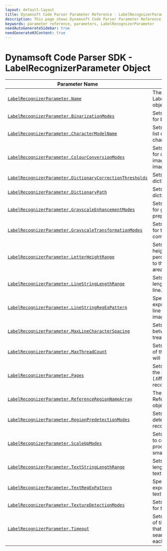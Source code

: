 ```yaml
---
layout: default-layout
title: Dynamsoft Code Parser Parameter Reference - LabelRecognizerParameter Object
description: This page shows Dynamsoft Code Parser Parameter Reference - LabelRecognizerParameter Object.
keywords: parameter reference, parameters, LabelRecognizerParameter
needAutoGenerateSidebar: true
needGenerateH3Content: true
---
```



# Dynamsoft Code Parser SDK - LabelRecognizerParameter Object

 | Parameter Name | Description |
 | -------------- | ----------- | 
 | [`LabelRecognizerParameter.Name`](parameter-control.md#name) | The name of the LabelRecognizerParameter object. |
 | [`LabelRecognizerParameter.BinarizationModes`](binarization-modes.md#binarizationmodes) | 	Sets the mode and priority for binarization. |
 | [`LabelRecognizerParameter.CharacterModelName`](parameter-control.md#charactermodelname) | Sets the name of a white list of recognizable characters. |
| [`LabelRecognizerParameter.ColourConversionModes`](colour-conversion-modes.md#colourconversionmodes) | Sets the mode and priority for converting a colour image to a grayscale image. |
 | [`LabelRecognizerParameter.DictionaryCorrectionThresholds`](parameter-control.md#dictionarycorrectionthresholds) | Sets the threshold of dictionary error correction. |
 | [`LabelRecognizerParameter.DictionaryPath`](parameter-control.md#dictionarypath) | Sets the path of the dictionary file. |
 | [`LabelRecognizerParameter.GrayscaleEnhancementModes`](grayscale-enhancement-modes.md#grayscaleenhancementmodes) | Sets the mode and priority for grayscale image preprocessing algorithms. |
 | [`LabelRecognizerParameter.GrayscaleTransformationModes`](grayscale-transformation-modes.md#grayscaletransformationmodes) | Sets the mode and priority for the grayscale image conversion. |
 | [`LabelRecognizerParameter.LetterHeightRange`](parameter-control.md#letterheightrange) | Sets the range of letter height (in pixel or a percentage value relative to the height of the text area). |
 | [`LabelRecognizerParameter.LineStringLengthRange`](parameter-control.md#linestringlengthrange) | Sets the range of string length for each recognized line. |
 | [`LabelRecognizerParameter.LineStringRegExPattern`](parameter-control.md#linestringregexpattern) | Specifies the regular expression pattern of each line string text in current image to recognize. |
 | [`LabelRecognizerParameter.MaxLineCharacterSpacing`](parameter-control.md#maxlinecharacterspacing) | Sets the maximum spacing between characters treated as one line. |
 | [`LabelRecognizerParameter.MaxThreadCount`](parameter-control.md#maxthreadcount) | Sets the maximum number of threads the algorithm will use to recognize text. |
 | [`LabelRecognizerParameter.Pages`](parameter-control.md#pages) | Sets the specific pages or the range of pages of a file (.tiff or .pdf) for label recognition. |
 | [`LabelRecognizerParameter.ReferenceRegionNameArray`](parameter-control.md#referenceregionnamearray) | The name array of the ReferenceRegion object(s). |
 | [`LabelRecognizerParameter.RegionPredetectionModes`](region-predetection-modes.md#regionpredetectionmodes) | Sets the region pre-detection mode for label recognition. |
 | [`LabelRecognizerParameter.ScaleUpModes`](scale-up-modes.md#scaleupmodes) | Sets the mode and priority to control the scale-up process for text line with small letter height. |
 | [`LabelRecognizerParameter.TextStringLengthRange`](parameter-control.md#textstringlengthrange) | Sets the range of string length for each recognized text area. |
 | [`LabelRecognizerParameter.TextRegExPattern`](parameter-control.md#textregexpattern) | Specifies the regular expression pattern of the text to recognize. |
 | [`LabelRecognizerParameter.TextureDetectionModes`](texture-detection-modes.md#texturedetectionmodes) | 	Sets the mode and priority for texture detection. |
 | [`LabelRecognizerParameter.Timeout`](parameter-control.md#timeout) | Sets the maximum amount of time (in milliseconds) that should be spent searching for labels on each page. |